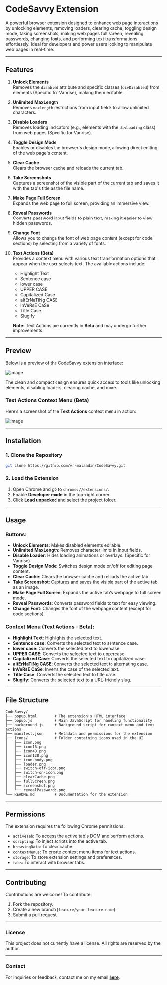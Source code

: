 # **CodeSavvy Extension**

A powerful browser extension designed to enhance web page interactions by unlocking elements, removing loaders, clearing cache, toggling design mode, taking screenshots, making web pages full screen, revealing passwords, changing fonts, and performing text transformations effortlessly. Ideal for developers and power users looking to manipulate web pages in real-time.

---

## **Features**

1. **Unlock Elements**  
   Removes the `disabled` attribute and specific classes (`divDisabled`) from elements (Specific for Vanrise), making them editable.

2. **Unlimited MaxLength**  
   Removes `maxlength` restrictions from input fields to allow unlimited characters.

3. **Disable Loaders**  
   Removes loading indicators (e.g., elements with the `divLoading` class) from web pages (Specific for Vanrise).

4. **Toggle Design Mode**  
   Enables or disables the browser's design mode, allowing direct editing of the web page's content.

5. **Clear Cache**  
   Clears the browser cache and reloads the current tab.

6. **Take Screenshots**  
   Captures a screenshot of the visible part of the current tab and saves it with the tab's title as the file name.

7. **Make Page Full Screen**  
   Expands the web page to full screen, providing an immersive view.

8. **Reveal Passwords**  
   Converts password input fields to plain text, making it easier to view hidden passwords.

9. **Change Font**  
   Allows you to change the font of web page content (except for code sections) by selecting from a variety of fonts.

10. **Text Actions (Beta)**  
    Provides a context menu with various text transformation options that appear when the user selects text. The available actions include:
    - Highlight Text
    - Sentence case
    - lower case
    - UPPER CASE
    - Capitalized Case
    - altErNaTiNg CASE
    - InVeRsE CaSe
    - Title Case
    - Slugify

    **Note:** Text Actions are currently in **Beta** and may undergo further improvements.

---

## **Preview**

Below is a preview of the CodeSavvy extension interface:

![image](https://github.com/user-attachments/assets/14ccf8b9-3934-415c-ae0e-ef803f015b74)

The clean and compact design ensures quick access to tools like unlocking elements, disabling loaders, clearing cache, and more.

### Text Actions Context Menu (Beta)
Here’s a screenshot of the **Text Actions** context menu in action:

![image](https://github.com/user-attachments/assets/52e3709a-660b-4647-898e-c1186ec039e2)


---

## **Installation**

### 1. Clone the Repository
```bash
git clone https://github.com/vr-malaadin/CodeSavvy.git
```

### 2. Load the Extension
1. Open Chrome and go to `chrome://extensions/`.
2. Enable **Developer mode** in the top-right corner.
3. Click **Load unpacked** and select the project folder.

---

## **Usage**

### Buttons:
- **Unlock Elements**: Makes disabled elements editable.
- **Unlimited MaxLength**: Removes character limits in input fields.
- **Disable Loader**: Hides loading animations or overlays. (Specific for Vanrise)
- **Toggle Design Mode**: Switches design mode on/off for editing page content.
- **Clear Cache**: Clears the browser cache and reloads the active tab.
- **Take Screenshot**: Captures and saves the visible part of the active tab as an image.
- **Make Page Full Screen**: Expands the active tab's webpage to full screen mode.
- **Reveal Passwords**: Converts password fields to text for easy viewing.
- **Change Font**: Changes the font of the webpage content (except for code sections).

### Context Menu (Text Actions - Beta):
- **Highlight Text**: Highlights the selected text.
- **Sentence case**: Converts the selected text to sentence case.
- **lower case**: Converts the selected text to lowercase.
- **UPPER CASE**: Converts the selected text to uppercase.
- **Capitalized Case**: Converts the selected text to capitalized case.
- **altErNaTiNg CASE**: Converts the selected text to alternating case.
- **InVeRsE CaSe**: Inverts the case of the selected text.
- **Title Case**: Converts the selected text to title case.
- **Slugify**: Converts the selected text to a URL-friendly slug.

---

## **File Structure**

```
CodeSavvy/
├── popup.html        # The extension's HTML interface
├── popup.js          # Main JavaScript for handling functionality
├── background.js     # Background script for context menu and text actions
├── manifest.json     # Metadata and permissions for the extension
├── Icons/            # Folder containing icons used in the UI
│   ├── icon.png
│   ├── icon16.png
│   ├── icon48.png
│   ├── icon128.png
│   ├── icon-body.png
│   ├── loader.png
│   ├── switch-off-icon.png
│   ├── switch-on-icon.png
│   ├── clearCache.png
│   ├── fullScreen.png
│   ├── screenshot.png
│   └── revealPasswords.png
└── README.md         # Documentation for the extension
```

---

## **Permissions**

The extension requires the following Chrome permissions:
- `activeTab`: To access the active tab's DOM and perform actions.
- `scripting`: To inject scripts into the active tab.
- `browsingData`: To clear cache.
- `contextMenus`: To create context menu items for text actions.
- `storage`: To store extension settings and preferences.
- `tabs`: To interact with browser tabs.

---

## **Contributing**

Contributions are welcome! To contribute:
1. Fork the repository.
2. Create a new branch (`feature/your-feature-name`).
3. Submit a pull request.

---

### **License**  
This project does not currently have a license. All rights are reserved by the author.

---

### **Contact**  
For inquiries or feedback, contact me on my email **[here](mailto:mahdialaaaldin+codesavvy@gmail.com)**.
